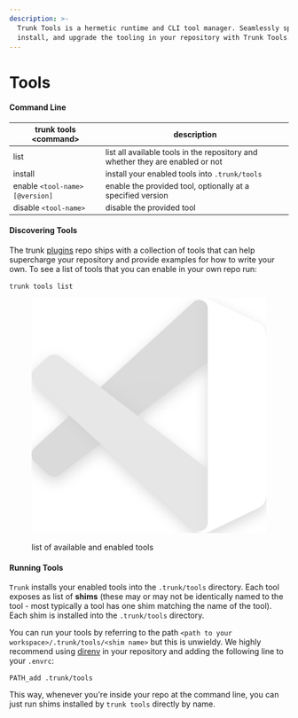 ```yaml
---
description: >-
  Trunk Tools is a hermetic runtime and CLI tool manager. Seamlessly specify,
  install, and upgrade the tooling in your repository with Trunk Tools.
---
```


# Tools

#### Command Line

| trunk tools \<command>         | description                                                                    |
| ------------------------------ | ------------------------------------------------------------------------------ |
| list                           | list all available tools in the repository and whether they are enabled or not |
| install                        | install your enabled tools into `.trunk/tools`                                 |
| enable `<tool-name>[@version]` | enable the provided tool, optionally at a specified version                    |
| disable `<tool-name>`          | disable the provided tool                                                      |

#### Discovering Tools

The trunk [plugins](https://github.com/trunk-io/plugins) repo ships with a collection of tools that can help supercharge your repository and provide examples for how to write your own. To see a list of tools that you can enable in your own repo run:

```shell
trunk tools list
```



<figure><img src="../.gitbook/assets/image (7).png" alt=""><figcaption><p>list of available and enabled tools</p></figcaption></figure>

#### Running Tools

`Trunk` installs your enabled tools into the `.trunk/tools` directory. Each tool exposes as list of **shims** (these may or may not be identically named to the tool - most typically a tool has one shim matching the name of the tool). Each shim is installed into the `.trunk/tools` directory.

You can run your tools by referring to the path `<path to your workspace>/.trunk/tools/<shim name>` but this is unwieldy. We highly recommend using [direnv](https://direnv.net/) in your repository and adding the following line to your `.envrc`:

```
PATH_add .trunk/tools
```

This way, whenever you're inside your repo at the command line, you can just run shims installed by `trunk tools` directly by name.
